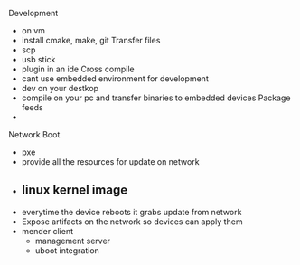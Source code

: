 Development 
 - on vm
 - install cmake, make, git
Transfer files
 - scp
 - usb stick
 - plugin in an ide
Cross compile
 - cant use embedded environment for development
 - dev on your destkop
 - compile on your pc and transfer binaries to embedded devices
Package feeds
 - 
Network Boot
 - pxe
 - provide all the resources for update on network 
 - linux kernel image
    - 
 - everytime the device reboots it grabs update from network
 - Expose artifacts on the network so devices can apply them
 - mender client
    - management server
    - uboot integration
    
